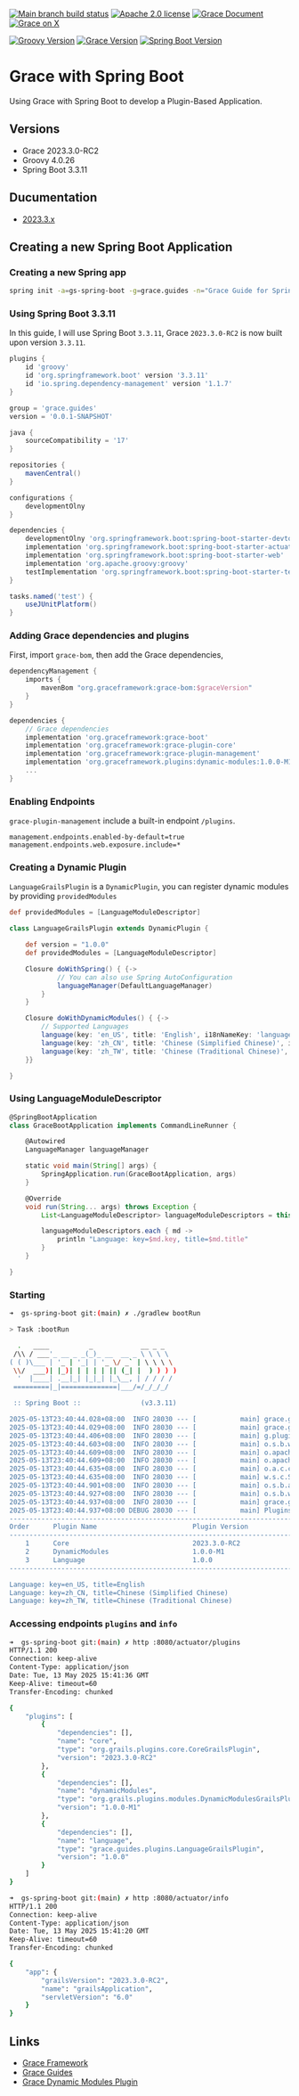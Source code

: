[![Main branch build status](https://github.com/grace-guides/gs-spring-boot/workflows/Grace%20CI/badge.svg?style=flat)](https://github.com/grace-guides/gs-spring-boot/actions?query=workflow%3A%Grace+CI%22)
[![Apache 2.0 license](https://img.shields.io/badge/License-APACHE%202.0-green.svg?logo=APACHE&style=flat)](https://opensource.org/licenses/Apache-2.0)
[![Grace Document](https://img.shields.io/badge/Grace_Document-latest-blue?style=flat&logo=asciidoctor&logoColor=E40046&labelColor=ffffff&color=f49b06)](https://guides.graceframework.org/gs-spring-boot/2023.3.x/)
[![Grace on X](https://img.shields.io/twitter/follow/graceframework?style=social)](https://x.com/graceframework)

[![Groovy Version](https://img.shields.io/badge/Groovy-4.0.26-blue?style=flat&color=4298b8)](https://groovy-lang.org/releasenotes/groovy-4.0.html)
[![Grace Version](https://img.shields.io/badge/Grace-2023.3.0-blue?style=flat&color=f49b06)](https://github.com/graceframework/grace-framework/releases/tag/v2023.3.0-RC2)
[![Spring Boot Version](https://img.shields.io/badge/Spring_Boot-3.3.11-blue?style=flat&color=6db33f)](https://github.com/spring-projects/spring-boot/releases/tag/v3.3.11)

# Grace with Spring Boot

Using Grace with Spring Boot to develop a Plugin-Based Application.

## Versions

* Grace 2023.3.0-RC2
* Groovy 4.0.26
* Spring Boot 3.3.11

## Ducumentation

* [2023.3.x](https://guides.graceframework.org/gs-spring-boot/2023.3.x/)

## Creating a new Spring Boot Application

### Creating a new Spring app

```bash
spring init -a=gs-spring-boot -g=grace.guides -n="Grace Guide for Spring Boot" --description="Spring Boot Application with Grace Plugins" --package-name=grace.guides -l=groovy --build=gradle --format=project -t=gradle-project -d=devtools,actuator,web -x
```

### Using Spring Boot 3.3.11

In this guide, I will use Spring Boot `3.3.11`, Grace `2023.3.0-RC2` is now built upon version `3.3.11`.

```gradle
plugins {
	id 'groovy'
	id 'org.springframework.boot' version '3.3.11'
	id 'io.spring.dependency-management' version '1.1.7'
}

group = 'grace.guides'
version = '0.0.1-SNAPSHOT'

java {
	sourceCompatibility = '17'
}

repositories {
	mavenCentral()
}

configurations {
	developmentOlny
}

dependencies {
	developmentOlny 'org.springframework.boot:spring-boot-starter-devtools'
	implementation 'org.springframework.boot:spring-boot-starter-actuator'
	implementation 'org.springframework.boot:spring-boot-starter-web'
	implementation 'org.apache.groovy:groovy'
	testImplementation 'org.springframework.boot:spring-boot-starter-test'
}

tasks.named('test') {
	useJUnitPlatform()
}

```

### Adding Grace dependencies and plugins

First, import `grace-bom`, then add the Grace dependencies,

```gradle
dependencyManagement {
	imports {
        mavenBom "org.graceframework:grace-bom:$graceVersion"
    }
}

dependencies {
	// Grace dependencies
	implementation 'org.graceframework:grace-boot'
	implementation 'org.graceframework:grace-plugin-core'
	implementation 'org.graceframework:grace-plugin-management'
	implementation 'org.graceframework.plugins:dynamic-modules:1.0.0-M1'
    ...
}
```

### Enabling Endpoints

`grace-plugin-management` include a built-in endpoint `/plugins`.

```properties
management.endpoints.enabled-by-default=true
management.endpoints.web.exposure.include=*
```

### Creating a Dynamic Plugin

`LanguageGrailsPlugin` is a `DynamicPlugin`, you can register dynamic modules by providing `providedModules`

```groovy
def providedModules = [LanguageModuleDescriptor]
```

```groovy
class LanguageGrailsPlugin extends DynamicPlugin {

    def version = "1.0.0"
    def providedModules = [LanguageModuleDescriptor]

    Closure doWithSpring() { {->
            // You can also use Spring AutoConfiguration
            languageManager(DefaultLanguageManager)
        }
    }

    Closure doWithDynamicModules() { {->
        // Supported Languages
        language(key: 'en_US', title: 'English', i18nNameKey: 'languages.en_US')
        language(key: 'zh_CN', title: 'Chinese (Simplified Chinese)', i18nNameKey: 'languages.zh_CN')
        language(key: 'zh_TW', title: 'Chinese (Traditional Chinese)', i18nNameKey: 'languages.zh_TW', enabled: true)
    }}

}
```

### Using LanguageModuleDescriptor

```groovy
@SpringBootApplication
class GraceBootApplication implements CommandLineRunner {

	@Autowired
	LanguageManager languageManager

	static void main(String[] args) {
		SpringApplication.run(GraceBootApplication, args)
	}

	@Override
	void run(String... args) throws Exception {
		List<LanguageModuleDescriptor> languageModuleDescriptors = this.languageManager.getLanguages()

		languageModuleDescriptors.each { md ->
			println "Language: key=$md.key, title=$md.title"
		}
	}

}
```

### Starting

```bash
➜  gs-spring-boot git:(main) ✗ ./gradlew bootRun

> Task :bootRun

  .   ____          _            __ _ _
 /\\ / ___'_ __ _ _(_)_ __  __ _ \ \ \ \
( ( )\___ | '_ | '_| | '_ \/ _` | \ \ \ \
 \\/  ___)| |_)| | | | | || (_| |  ) ) ) )
  '  |____| .__|_| |_|_| |_\__, | / / / /
 =========|_|==============|___/=/_/_/_/

 :: Spring Boot ::               (v3.3.11)

2025-05-13T23:40:44.028+08:00  INFO 28030 --- [           main] grace.guides.GraceBootApplication        : Starting GraceBootApplication using Java 17.0.15 with PID 28030 (/Users/rain/Development/github/grace/grace-guides/gs-spring-boot/build/classes/groovy/main started by rain in /Users/rain/Development/github/grace/grace-guides/gs-spring-boot)
2025-05-13T23:40:44.029+08:00  INFO 28030 --- [           main] grace.guides.GraceBootApplication        : No active profile set, falling back to 1 default profile: "default"
2025-05-13T23:40:44.406+08:00  INFO 28030 --- [           main] g.plugins.DefaultGrailsPluginManager     : Total 3 plugins loaded successfully, take in 43 ms
2025-05-13T23:40:44.603+08:00  INFO 28030 --- [           main] o.s.b.w.embedded.tomcat.TomcatWebServer  : Tomcat initialized with port 8080 (http)
2025-05-13T23:40:44.609+08:00  INFO 28030 --- [           main] o.apache.catalina.core.StandardService   : Starting service [Tomcat]
2025-05-13T23:40:44.609+08:00  INFO 28030 --- [           main] o.apache.catalina.core.StandardEngine    : Starting Servlet engine: [Apache Tomcat/10.1.40]
2025-05-13T23:40:44.635+08:00  INFO 28030 --- [           main] o.a.c.c.C.[Tomcat].[localhost].[/]       : Initializing Spring embedded WebApplicationContext
2025-05-13T23:40:44.635+08:00  INFO 28030 --- [           main] w.s.c.ServletWebServerApplicationContext : Root WebApplicationContext: initialization completed in 589 ms
2025-05-13T23:40:44.901+08:00  INFO 28030 --- [           main] o.s.b.a.e.web.EndpointLinksResolver      : Exposing 16 endpoints beneath base path '/actuator'
2025-05-13T23:40:44.927+08:00  INFO 28030 --- [           main] o.s.b.w.embedded.tomcat.TomcatWebServer  : Tomcat started on port 8080 (http) with context path '/'
2025-05-13T23:40:44.937+08:00  INFO 28030 --- [           main] grace.guides.GraceBootApplication        : Started GraceBootApplication in 1.032 seconds (process running for 1.332)
2025-05-13T23:40:44.937+08:00 DEBUG 28030 --- [           main] PluginsInfoApplicationContextInitializer :
----------------------------------------------------------------------------------------------------------
Order      Plugin Name                        Plugin Version                                       Enabled
----------------------------------------------------------------------------------------------------------
    1      Core                               2023.3.0-RC2                                               Y
    2      DynamicModules                     1.0.0-M1                                                   Y
    3      Language                           1.0.0                                                      Y
----------------------------------------------------------------------------------------------------------

Language: key=en_US, title=English
Language: key=zh_CN, title=Chinese (Simplified Chinese)
Language: key=zh_TW, title=Chinese (Traditional Chinese)
```

### Accessing endpoints `plugins` and `info`

```bash
➜  gs-spring-boot git:(main) ✗ http :8080/actuator/plugins
HTTP/1.1 200
Connection: keep-alive
Content-Type: application/json
Date: Tue, 13 May 2025 15:41:36 GMT
Keep-Alive: timeout=60
Transfer-Encoding: chunked

{
    "plugins": [
        {
            "dependencies": [],
            "name": "core",
            "type": "org.grails.plugins.core.CoreGrailsPlugin",
            "version": "2023.3.0-RC2"
        },
        {
            "dependencies": [],
            "name": "dynamicModules",
            "type": "org.grails.plugins.modules.DynamicModulesGrailsPlugin",
            "version": "1.0.0-M1"
        },
        {
            "dependencies": [],
            "name": "language",
            "type": "grace.guides.plugins.LanguageGrailsPlugin",
            "version": "1.0.0"
        }
    ]
}

➜  gs-spring-boot git:(main) ✗ http :8080/actuator/info
HTTP/1.1 200
Connection: keep-alive
Content-Type: application/json
Date: Tue, 13 May 2025 15:41:20 GMT
Keep-Alive: timeout=60
Transfer-Encoding: chunked

{
    "app": {
        "grailsVersion": "2023.3.0-RC2",
        "name": "grailsApplication",
        "servletVersion": "6.0"
    }
}
```

## Links

- [Grace Framework](https://github.com/graceframework/grace-framework)
- [Grace Guides](https://github.com/grace-guides)
- [Grace Dynamic Modules Plugin](https://github.com/grace-plugins/grace-dynamic-modules)
